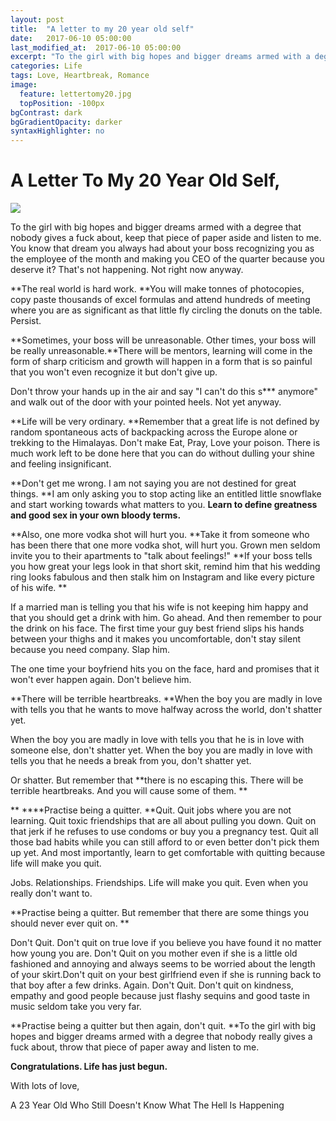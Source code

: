 ```yaml
---
layout: post
title:  "A letter to my 20 year old self"
date:   2017-06-10 05:00:00
last_modified_at:  2017-06-10 05:00:00
excerpt: "To the girl with big hopes and bigger dreams armed with a degree..." 
categories: Life
tags: Love, Heartbreak, Romance
image:
  feature: lettertomy20.jpg
  topPosition: -100px
bgContrast: dark
bgGradientOpacity: darker
syntaxHighlighter: no
---
```

# A Letter To My 20 Year Old Self,

![][1]

To the girl with big hopes and bigger dreams armed with a degree that nobody gives a fuck about, keep that piece of paper aside and listen to me. You know that dream you always had about your boss recognizing you as the employee of the month and making you CEO of the quarter because you deserve it? That's not happening. Not right now anyway.

**The real world is hard work. **You will make tonnes of photocopies, copy paste thousands of excel formulas and attend hundreds of meeting where you are as significant as that little fly circling the donuts on the table. Persist.

**Sometimes, your boss will be unreasonable. Other times, your boss will be really unreasonable.**There will be mentors, learning will come in the form of sharp criticism and growth will happen in a form that is so painful that you won't even recognize it but don't give up.

Don't throw your hands up in the air and say "I can't do this s*** anymore" and walk out of the door with your pointed heels. Not yet anyway.

**Life will be very ordinary. **Remember that a great life is not defined by random spontaneous acts of backpacking across the Europe alone or trekking to the Himalayas. Don't make Eat, Pray, Love your poison. There is much work left to be done here that you can do without dulling your shine and feeling insignificant.

**Don't get me wrong. I am not saying you are not destined for great things. **I am only asking you to stop acting like an entitled little snowflake and start working towards what matters to you. **Learn to define greatness and good sex in your own bloody terms.**

**Also, one more vodka shot will hurt you. **Take it from someone who has been there that one more vodka shot, will hurt you.  Grown men seldom invite you to their apartments to "talk about feelings!" **If your boss tells you how great your legs look in that short skit, remind him that his wedding ring looks fabulous and then stalk him on Instagram and like every picture of his wife.  **

If a married man is telling you that his wife is not keeping him happy and that you should get a drink with him. Go ahead. And then remember to pour the drink on his face. The first time your guy best friend slips his hands between your thighs and it makes you uncomfortable, don't stay silent because you need company. Slap him.

The one time your boyfriend hits you on the face, hard and promises that it won't ever happen again. Don't believe him.

**There will be terrible heartbreaks. **When the boy you are madly in love with tells you that he wants to move halfway across the world, don't shatter yet.

When the boy you are madly in love with tells you that he is in love with someone else, don't shatter yet. When the boy you are madly in love with tells you that he needs a break from you, don't shatter yet.

Or shatter. But remember that **there is no escaping this. There will be terrible heartbreaks. And you will cause some of them. **

** ****Practise being a quitter. **Quit. Quit jobs where you are not learning. Quit toxic friendships that are all about pulling you down. Quit on that jerk if he refuses to use condoms or buy you a pregnancy test. Quit all those bad habits while you can still afford to or even better don't pick them up yet. And most importantly, learn to get comfortable with quitting because life will make you quit.

Jobs. Relationships. Friendships. Life will make you quit. Even when you really don't want to.

**Practise being a quitter. But remember that there are some things you should never ever quit on. **

Don't Quit. Don't quit on true love if you believe you have found it no matter how young you are. Don't Quit on you mother even if she is a little old fashioned and annoying and always seems to be worried about the length of your skirt.Don't quit on your best girlfriend even if she is running back to that boy after a few drinks. Again. Don't Quit. Don't quit on kindness, empathy and good people because just flashy sequins and good taste in music seldom take you very far.

**Practise being a quitter but then again, don't quit. **To the girl with big hopes and bigger dreams armed with a degree that nobody really gives a fuck about, throw that piece of paper away and listen to me.

**Congratulations. Life has just begun.**

With lots of love,

A 23 Year Old Who Still Doesn't Know What The Hell Is Happening

[1]: https://nandhithahariharan.github.io/assets/images/posts/lettertomy20/lettertomy20.png

